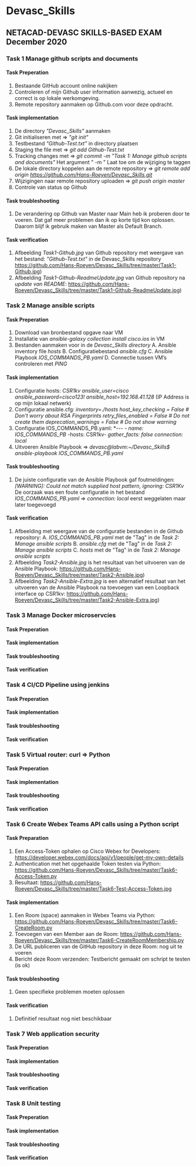 # Devasc_Skills
## NETACAD-DEVASC SKILLS-BASED EXAM December 2020

### Task 1 Manage github scripts and documents

#### Task Preperation
  1. Bestaande GitHub account online nakijken
  2. Controleren of mijn Github user information aanwezig, actueel en correct is op lokale werkomgeving.
  3. Remote repository aanmaken op Github.com voor deze opdracht.

#### Task implementation
  1. De directory *"Devasc_Skills"* aanmaken
  2. Git initialiseren met => *"git init"*
  3. Testbestand *"Github-Test.txt"* in directory plaatsen
  4. Staging the file met => *git add Github-Test.txt*
  5. Tracking changes met => *git commit -m "Task 1: Manage github scripts and documents"*
     Het argument " -m " Laat toe om de wijziging te taggen
  6. De lokale directory koppelen aan de remote repository => *git remote add origin https://github.com/Hans-Roeyen/Devasc_Skills.git*
  7. Wijzigingen naar remote repository uploaden => *git push origin master*
  8. Controle van status op Github

#### Task troubleshooting
  1. De verandering op Github van Master naar Main heb ik proberen door te voeren. Dat gaf meer problemen dan ik op korte tijd kon oplossen. Daarom blijf ik gebruik maken van Master als Default Branch.
  
#### Task verification
  1. Afbeelding *Task1-Github.jpg* van Github repository met weergave van het bestand: *"Github-Test.txt"* in de Devasc_Skills repository
  https://github.com/Hans-Roeyen/Devasc_Skills/tree/master/Task1-Github.jpg)
  2. Afbeelding *Task1-Github-ReadmeUpdate.jpg* van Github repository na *update van README*: https://github.com/Hans-Roeyen/Devasc_Skills/tree/master/Task1-Github-ReadmeUpdate.jpg)
  
### Task 2 Manage ansible scripts

#### Task Preperation
  1. Download van bronbestand opgave naar VM
  2. Installatie van *ansible-galaxy collection install cisco.ios* in VM
  3. Bestanden aanmaken voor in de *Devasc_Skills directory*
     A. Ansible inventory file *hosts*
     B. Configuratiebestand *ansible.cfg*
     C. Ansible Playbook *IOS_COMMANDS_PB.yaml*
     D. Connectie tussen VM’s controleren met *PING*

#### Task implementation
  1. Configuratie hosts: 
       *CSR1kv ansible_user=cisco ansible_password=cisco123! ansible_host=192.168.41.128* 
       (IP Address is op mijn lokaal netwerk)
  2. Configuratie ansible.cfg: 
       *inventory=./hosts*
       *host_key_checking = False # Don't worry about RSA Fingerprints*
       *retry_files_enabled = False # Do not create them*
       *deprecation_warnings = False # Do not show warning*
  3. Configuratie IOS_COMMANDS_PB.yaml:
       *---
        *- name: IOS_COMMANDS_PB*
        -hosts: CSR1kv-
        *gather_facts: false*
        *connection: local*
  4. Uitvoeren Ansible Playbook => *devasc@labvm:~/Devasc_Skills$ ansible-playbook IOS_COMMANDS_PB.yaml*

#### Task troubleshooting
  1. De juiste configuratie van de Ansible Playbook gaf foutmeldingen: *[WARNING]: Could not match supplied host pattern, ignoring: CSR1Kv*
     De oorzaak was een foute configuratie in het bestand *IOS_COMMANDS_PB.yaml* => *connection: local* eerst weggelaten maar later toegevoegd
  
#### Task verification
  1. Afbeelding met weergave van de configuratie bestanden in de Github repository:
  A. *IOS_COMMANDS_PB.yaml* met de "Tag" in de *Task 2: Manage ansible scripts*
  B. *ansible.cfg* met de "Tag" in de *Task 2: Manage ansible scripts*
  C. *hosts* met de "Tag" in de *Task 2: Manage ansible scripts*
  2. Afbeelding *Task2-Ansible.jpg* is het resultaat van het uitvoeren van de Ansible Playbook: https://github.com/Hans-Roeyen/Devasc_Skills/tree/master/Task2-Ansible.jpg)
  3. Afbeelding *Task2-Ansible-Extra.jpg* is een alternatief resultaat van het uitvoeren van de Ansible Playbook na toevoegen van een Loopback interface op CSR1kv: https://github.com/Hans-Roeyen/Devasc_Skills/tree/master/Task2-Ansible-Extra.jpg)
  
  
  ### Task 3 Manage Docker microservcies
  #### Task Preperation
  #### Task implementation
  #### Task troubleshooting
  #### Task verification
  
    
  ### Task 4 CI/CD Pipeline using jenkins
  #### Task Preperation
  #### Task implementation
  #### Task troubleshooting
  #### Task verification
  
      
  ### Task 5 Virtual router: curl => Python
  #### Task Preperation
  #### Task implementation
  #### Task troubleshooting
  #### Task verification

      
  ### Task 6 Create Webex Teams API calls using a Python script
  
  #### Task Preparation
  1. Een Access-Token ophalen op Cisco Webex for Developers: https://developer.webex.com/docs/api/v1/people/get-my-own-details
  2. Authentication met het opgehaalde Token testen via Python: https://github.com/Hans-Roeyen/Devasc_Skills/tree/master/Task6-Access-Token.py
  3. Resultaat: https://github.com/Hans-Roeyen/Devasc_Skills/tree/master/Task6-Test-Access-Token.jpg

  #### Task implementation
  1. Een Room (space) aanmaken in Webex Teams via Python: https://github.com/Hans-Roeyen/Devasc_Skills/tree/master/Task6-CreateRoom.py
  2. Toevoegen van een Member aan de Room: https://github.com/Hans-Roeyen/Devasc_Skills/tree/master/Task6-CreateRoomMembership.py
  3. De URL publiceren van de GitHub repository in deze Room: nog uit te voeren
  3. Bericht deze Room verzenden: Testbericht gemaakt om schript te testen (is ok)

  #### Task troubleshooting
  1. Geen specifieke problemen moeten oplossen
  
  #### Task verification
  1. Definitief resultaat nog niet beschikbaar
  
  
  ### Task 7 Web application security
  #### Task Preperation
  #### Task implementation
  #### Task troubleshooting
  #### Task verification
  
  
  ### Task 8 Unit testing
  #### Task Preperation
  #### Task implementation
  #### Task troubleshooting
  #### Task verification
